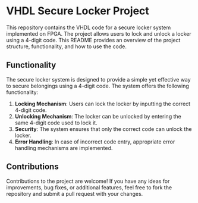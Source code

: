 # VHDL Secure Locker Project
This repository contains the VHDL code for a secure locker system implemented on FPGA. The project allows users to lock and unlock a locker using a 4-digit code. This README provides an overview of the project structure, functionality, and how to use the code.

## Functionality

The secure locker system is designed to provide a simple yet effective way to secure belongings using a 4-digit code. The system offers the following functionality:

1. **Locking Mechanism**: Users can lock the locker by inputting the correct 4-digit code.
2. **Unlocking Mechanism**: The locker can be unlocked by entering the same 4-digit code used to lock it.
3. **Security**: The system ensures that only the correct code can unlock the locker.
4. **Error Handling**: In case of incorrect code entry, appropriate error handling mechanisms are implemented.

## Contributions

Contributions to the project are welcome! If you have any ideas for improvements, bug fixes, or additional features, feel free to fork the repository and submit a pull request with your changes.
